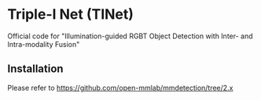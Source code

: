 # Triple-I Net (TINet)
Official code for "Illumination-guided RGBT Object Detection with Inter- and Intra-modality Fusion"

## Installation
Please refer to <https://github.com/open-mmlab/mmdetection/tree/2.x>
